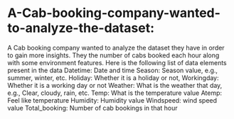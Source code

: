 # A-Cab-booking-company-wanted-to-analyze-the-dataset:
A Cab booking company wanted to analyze the dataset they have in order to gain more insights. They the number of cabs booked each hour along with some environment features. Here is the following list of data elements present in the data
Datetime: Date and time
Season: Season value, e.g., summer, winter, etc.
Holiday: Whether it is a holiday or not,
Workingday: Whether it is a working day or not
Weather: What is the weather that day, e.g., Clear, cloudy, rain, etc. 
Temp: What is the temperature value
Atemp: Feel like temperature
Humidity: Humidity value 
Windspeed: wind speed value
Total_booking: Number of cab bookings in that hour
 

